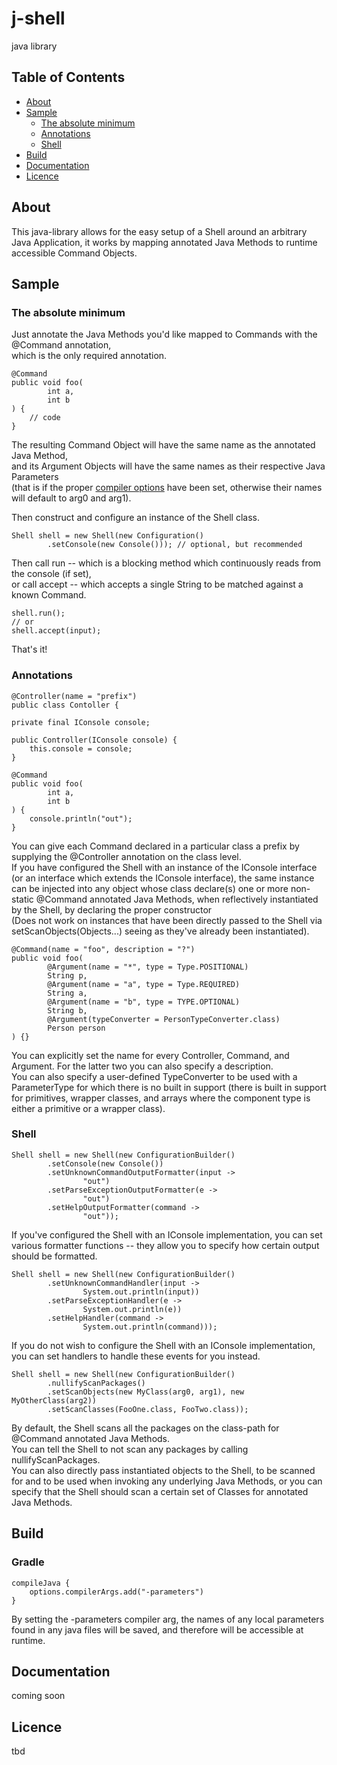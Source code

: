# j-shell
java library

## Table of Contents
- [About](#about)
- [Sample](#sample)
  - [The absolute minimum](#the-absolute-minimum)
  - [Annotations](#annotations)
  - [Shell](#shell)  
- [Build](#build)
- [Documentation](#documentation)
- [Licence](#licence)

## About
This java-library allows for the easy setup of a 
Shell around an arbitrary Java Application, 
it works by mapping annotated Java Methods 
to runtime accessible Command Objects.<br>

## Sample
### The absolute minimum
Just annotate the Java Methods you'd like mapped to Commands 
with the @Command annotation, <br/>
which is the only required annotation.<br/>

    @Command 
    public void foo(
            int a, 
            int b
    ) {
        // code
    }
The resulting Command Object will have the same name as the annotated Java Method, <br/>
and its Argument Objects will have the same names as their respective Java Parameters<br/>
(that is if the proper [compiler options](#build) have been set, otherwise 
their names will default to arg0 and arg1).
    
Then construct and configure an instance of the Shell class.<br>

    Shell shell = new Shell(new Configuration()
            .setConsole(new Console())); // optional, but recommended

Then call run -- which is a blocking method which continuously reads from the console
(if set), <br/>
or call accept -- which accepts a single String to be matched against a known Command.

    shell.run(); 
    // or 
    shell.accept(input);

That's it!

### Annotations
    @Controller(name = "prefix") 
    public class Contoller {

    private final IConsole console;

    public Controller(IConsole console) {
        this.console = console;
    }
    
    @Command
    public void foo(
            int a,
            int b
    ) {
        console.println("out");
    }
    
You can give each Command declared in a particular class a prefix by supplying the @Controller annotation 
on the class level.<br/>
If you have configured the Shell with an instance of the IConsole interface 
(or an interface which extends the IConsole interface), the same instance can be injected into 
any object whose class declare(s) one or more non-static @Command annotated Java Methods, when reflectively instantiated by the Shell, 
by declaring the proper constructor<br/>
(Does not work on instances that have been directly passed to the Shell via setScanObjects(Objects...) 
seeing as they've already been instantiated). 

    @Command(name = "foo", description = "?")
    public void foo(
            @Argument(name = "*", type = Type.POSITIONAL)
            String p,
            @Argument(name = "a", type = Type.REQUIRED)
            String a, 
            @Argument(name = "b", type = TYPE.OPTIONAL)
            String b,
            @Argument(typeConverter = PersonTypeConverter.class) 
            Person person
    ) {}
    
You can explicitly set the name for every Controller, Command, and Argument.
For the latter two you can also specify a description.<br>
You can also specify a user-defined TypeConverter to be used with a ParameterType 
for which there is no built in support (there is built in support for primitives, wrapper classes, 
and arrays where the component type is either a primitive or a wrapper class).

### Shell

    Shell shell = new Shell(new ConfigurationBuilder()
            .setConsole(new Console())
            .setUnknownCommandOutputFormatter(input -> 
                    "out")
            .setParseExceptionOutputFormatter(e -> 
                    "out")
            .setHelpOutputFormatter(command -> 
                    "out"));
                    
If you've configured the Shell with an IConsole implementation, you can set 
various formatter functions -- they allow you to 
specify how certain output should be formatted.

    Shell shell = new Shell(new ConfigurationBuilder()
            .setUnknownCommandHandler(input -> 
                    System.out.println(input))
            .setParseExceptionHandler(e -> 
                    System.out.println(e))
            .setHelpHandler(command ->
                    System.out.println(command)));

If you do not wish to configure the Shell with an IConsole implementation, you can 
set handlers to handle these events for you instead.

    Shell shell = new Shell(new ConfigurationBuilder()
            .nullifyScanPackages()
            .setScanObjects(new MyClass(arg0, arg1), new MyOtherClass(arg2))
            .setScanClasses(FooOne.class, FooTwo.class));
    
By default, the Shell scans all the packages on the class-path for @Command annotated Java Methods.<br/>
You can tell the Shell to not scan any packages by calling nullifyScanPackages. <br/>
You can also directly pass 
instantiated objects to the Shell,
to be scanned for and to be used when invoking any underlying Java Methods, 
or you can specify that the Shell should scan a certain 
set of Classes for annotated Java Methods.

## Build

### Gradle 
    compileJava {
        options.compilerArgs.add("-parameters")
    }
By setting the -parameters compiler arg, 
the names of any local parameters found in any java files will be saved, 
and therefore will be accessible at runtime.
## Documentation
coming soon

## Licence
tbd
